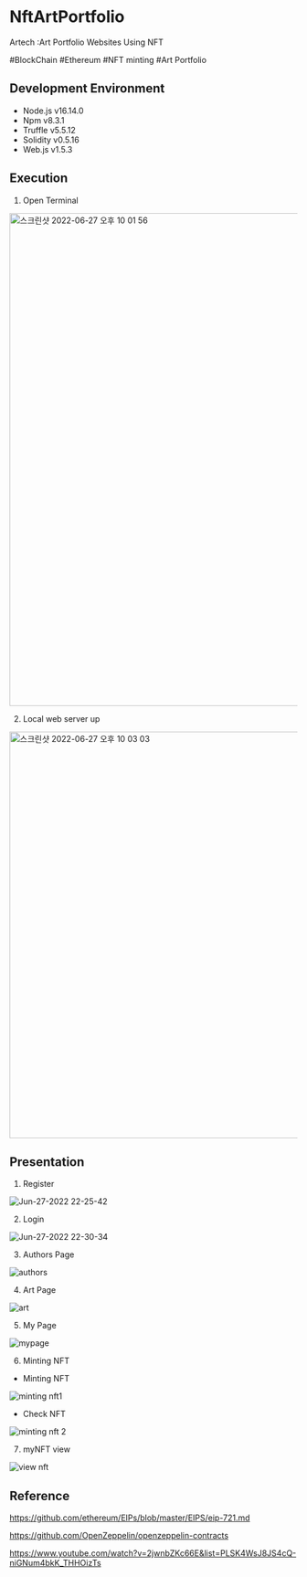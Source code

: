 # NftArtPortfolio
Artech :Art Portfolio Websites Using NFT

#BlockChain
#Ethereum
#NFT minting
#Art Portfolio

## Development Environment
* Node.js v16.14.0
* Npm v8.3.1
* Truffle v5.5.12
* Solidity v0.5.16
* Web.js v1.5.3

## Execution
1. Open Terminal

<img width="863" alt="스크린샷 2022-06-27 오후 10 01 56" src="https://user-images.githubusercontent.com/64346003/175947905-29b9f5e0-eeaf-44a2-8449-ef171cc8ccb0.png">

2. Local web server up 

<img width="712" alt="스크린샷 2022-06-27 오후 10 03 03" src="https://user-images.githubusercontent.com/64346003/175948066-edcdc077-9994-4ae3-b37f-c690913d9766.png">

## Presentation

1. Register

![Jun-27-2022 22-25-42](https://user-images.githubusercontent.com/64346003/175952778-5a153d32-0a70-4b36-99cd-8d08f770ac32.gif)


2. Login

![Jun-27-2022 22-30-34](https://user-images.githubusercontent.com/64346003/175953708-176ae3bf-4382-4090-aee5-15b3b0961899.gif)


3. Authors Page

![authors](https://user-images.githubusercontent.com/64346003/175954736-c8dcf5d8-4c5a-4f8f-8e15-5646c7e00443.gif)


4. Art Page

![art](https://user-images.githubusercontent.com/64346003/175957887-480b690a-5b85-4a31-8da8-ead791640323.gif)


5. My Page

![mypage](https://user-images.githubusercontent.com/64346003/175960965-660b184b-0d32-4903-9730-bf42a4431664.gif)


6. Minting NFT
- Minting NFT

![minting nft1](https://user-images.githubusercontent.com/64346003/175961946-6a4f3398-7734-40b8-af3e-7e9c17adb1b6.gif)

- Check NFT

![minting nft 2](https://user-images.githubusercontent.com/64346003/175961966-8b755e73-8b94-4c33-8c5b-baff4ecffec5.gif)


7. myNFT view

![view nft](https://user-images.githubusercontent.com/64346003/175963175-795f7257-55f8-457f-9bf6-4f8f6c2440b6.gif)


## Reference
https://github.com/ethereum/EIPs/blob/master/EIPS/eip-721.md

https://github.com/OpenZeppelin/openzeppelin-contracts

https://www.youtube.com/watch?v=2jwnbZKc66E&list=PLSK4WsJ8JS4cQ-niGNum4bkK_THHOizTs
